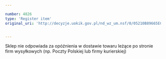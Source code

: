 ```yaml
---

number: 4826
type: 'Register item'
original_uri: 'http://decyzje.uokik.gov.pl/nd_wz_um.nsf/0/05210B89665EC222C1257B83003225F3?OpenDocument'


---
```


Sklep nie odpowiada za opóźnienia w dostawie towaru leżące po stronie firm wysyłkowych (np. Poczty Polskiej lub firmy kurierskiej)
